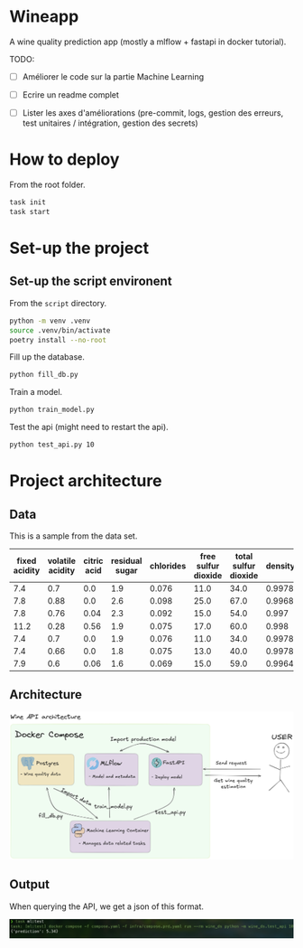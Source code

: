 # Wineapp



A wine quality prediction app (mostly a mlflow + fastapi in docker tutorial).


TODO:

- [ ] Améliorer le code sur la partie Machine Learning
- [ ] Ecrire un readme complet
- [ ] Lister les axes d'améliorations (pre-commit, logs, gestion des erreurs, test unitaires / intégration, gestion des secrets)


# How to deploy



From the root folder.

```bash
task init
task start
```



# Set-up the project



## Set-up the script environent



From the `script` directory.

```bash
python -m venv .venv
source .venv/bin/activate
poetry install --no-root
```



Fill up the database.

```bash
python fill_db.py
```



Train a model.

```bash
python train_model.py
```



Test the api (might need to restart the api).

```bash
python test_api.py 10
```

# Project architecture



## Data



This is a sample from the data set.

| fixed acidity | volatile acidity | citric acid | residual sugar | chlorides | free sulfur dioxide | total sulfur dioxide | density | pH   | sulphates | alcohol | quality |
| ------------- | ---------------- | ----------- | -------------- | --------- | ------------------- | -------------------- | ------- | ---- | --------- | ------- | ------- |
| 7.4           | 0.7              | 0.0         | 1.9            | 0.076     | 11.0                | 34.0                 | 0.9978  | 3.51 | 0.56      | 9.4     | 5       |
| 7.8           | 0.88             | 0.0         | 2.6            | 0.098     | 25.0                | 67.0                 | 0.9968  | 3.2  | 0.68      | 9.8     | 5       |
| 7.8           | 0.76             | 0.04        | 2.3            | 0.092     | 15.0                | 54.0                 | 0.997   | 3.26 | 0.65      | 9.8     | 5       |
| 11.2          | 0.28             | 0.56        | 1.9            | 0.075     | 17.0                | 60.0                 | 0.998   | 3.16 | 0.58      | 9.8     | 6       |
| 7.4           | 0.7              | 0.0         | 1.9            | 0.076     | 11.0                | 34.0                 | 0.9978  | 3.51 | 0.56      | 9.4     | 5       |
| 7.4           | 0.66             | 0.0         | 1.8            | 0.075     | 13.0                | 40.0                 | 0.9978  | 3.51 | 0.56      | 9.4     | 5       |
| 7.9           | 0.6              | 0.06        | 1.6            | 0.069     | 15.0                | 59.0                 | 0.9964  | 3.3  | 0.46      | 9.4     | 5       |





## Architecture



![Global architecture](doc/wine_quality.png)



## Output



When querying the API, we get a json of this format.

![API resulr](doc/api_res.jpg)
